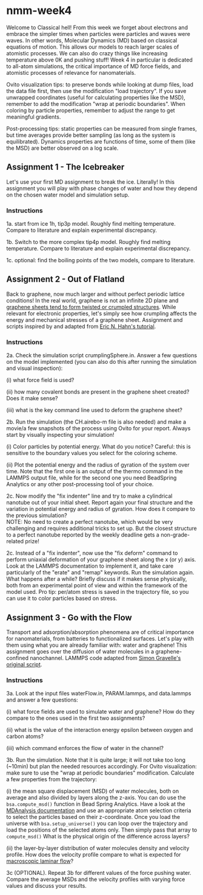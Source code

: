 # nmm-week4

Welcome to Classical hell! From this week we forget about electrons and embrace the simpler times when particles were particles and waves were waves. In other words, Molecular Dynamics (MD) based on classical equations of motion. This allows our models to reach larger scales of atomistic processes. We can also do crazy things like increasing temperature above 0K and pushing stuff! Week 4 in particular is dedicated to all-atom simulations, the critical importance of MD force fields, and atomistic processes of relevance for nanomaterials.

Ovito visualization tips: to preserve bonds while looking at dump files, load the data file first, then use the modification "load trajectory". If you save unwrapped coordinates (useful for calculating properties like the MSD), remember to add the modification "wrap at periodic boundaries". When coloring by particle properties, remember to adjust the range to get meaningful gradients.

Post-processing tips: static properties can be measured from single frames, but time averages provide better sampling (as long as the system is equilibrated). Dynamics properties are functions of time, some of them (like the MSD) are better observed on a log scale. 

## Assignment 1 - The Icebreaker

Let's use your first MD assignment to break the ice. Literally! In this assignment you will play with phase changes of water and how they depend on the chosen water model and simulation setup.

### Instructions

1a. start from ice 1h, tip3p model. Roughly find melting temperature. Compare to literature and explain experimental discrepancy.

1b. Switch to the more complex tip4p model. Roughly find melting temperature. Compare to literature and explain experimental discrepancy.

1c. optional: find the boiling points of the two models, compare to literature.

## Assignment 2 - Out of Flatland

Back to graphene, now much larger and without perfect periodic lattice conditions! In the real world, graphene is not an infinite 2D plane and [graphene sheets tend to form twisted or crumpled structures](https://doi.org/10.1016/j.mattod.2015.10.002). While relevant for electronic properties, let's simply see how crumpling affects the energy and mechanical stresses of a graphene sheet. 
Assignment and scripts inspired by and adapted from [Eric N. Hahn's tutorial](https://www.ericnhahn.com/tutorials/lammps-tutorials/crumpled-graphene).

### Instructions

2a. Check the simulation script crumplingSphere.in. Answer a few questions on the model implemented (you can also do this after running the simulation and visual inspection):

(i) what force field is used?

(ii) how many covalent bonds are present in the graphene sheet created? Does it make sense?

(iii) what is the key command line used to deform the graphene sheet?

2b. Run the simulation (the CH.airebo-m file is also needed) and make a movie/a few snapshots of the process using Ovito for your report. Always start by visually inspecting your simulation! 

(i) Color particles by potential energy. What do you notice? Careful: this is sensitive to the boundary values you select for the coloring scheme.

(ii) Plot the potential energy and the radius of gyration of the system over time. Note that the first one is an output of the thermo command in the LAMMPS output file, 
     while for the second one you need BeadSpring Analytics or any other post-processing tool of your choice. 

2c. Now modify the "fix indenter" line and try to make a cylindrical nanotube out of your initial sheet. 
    Report again your final structure and the variation in potential energy and radius of gyration. How does it compare to the previous simulation?     
    NOTE: No need to create a perfect nanotube, which would be very challenging and requires additional tricks to set up. But the closest structure to a perfect nanotube reported by the weekly deadline gets a non-grade-related prize!

2c. Instead of a "fix indenter", now use the "fix deform" command to perform uniaxial deformation of your graphene sheet along the x (or y) axis. 
    Look at the LAMMPS documentation to implement it, and take care particularly of the "erate" and "remap" keywords. 
    Run the simulation again. What happens after a while? Briefly discuss if it makes sense physically, both from an experimental point of view and within the framework of the model used. 
    Pro tip: per/atom stress is saved in the trajectory file, so you can use it to color particles based on stress.

## Assignment 3 - Go with the Flow

Transport and adsorption/absorption phenomena are of critical importance for nanomaterials, from batteries to functionalized surfaces. Let's play with them using what you are already familiar with: water and graphene! This assignment goes over the diffusion of water molecules in a graphene-confined nanochannel. LAMMPS code adapted from [Simon Gravelle's original script](https://github.com/simongravelle/lammps-input-files/tree/main/inputs/water-in-graphene-slit).

### Instructions

3a. Look at the input files waterFlow.in, PARAM.lammps, and data.lammps and answer a few questions:

(i) what force fields are used to simulate water and graphene? How do they  compare to the ones used in the first two assignments?

(ii) what is the value of the interaction energy epsilon between oxygen and carbon atoms?

(iii) which command enforces the flow of water in the channel?

3b. Run the simulation. Note that it is quite large; it will not take too long (~10min) but plan the needed resources accordingly. For Ovito visualization: make sure to use the "wrap at periodic boundaries" modification. 
Calculate a few properties from the trajectory: 

(i) the mean square displacement (MSD) of water molecules, both on average and also divided by layers along the z-axis. You can do use the `bsa.compute_msd()` function in Bead Spring Analytics. Have a look at the [MDAnalysis documentation](https://userguide.mdanalysis.org/stable/selections.html) and use an appropriate atom selection criteria to select the particles based on their z-coordinate. Once you load the universe with `bsa.setup_universe()` you can loop over the trajectory and load the positions of the selected atoms only. Then simply pass that array to `compute_msd()` What is the physical origin of the difference across layers?

(ii) the layer-by-layer distribution of water molecules density and velocity profile. How does the velocity profile compare to what is expected for [macroscopic laminar flow](http://hyperphysics.phy-astr.gsu.edu/hbase/pfric.html)? 

3c (OPTIONAL). Repeat 3b for different values of the force pushing water. Compare the average MSDs and the velocity profiles with varying force values and discuss your results.
